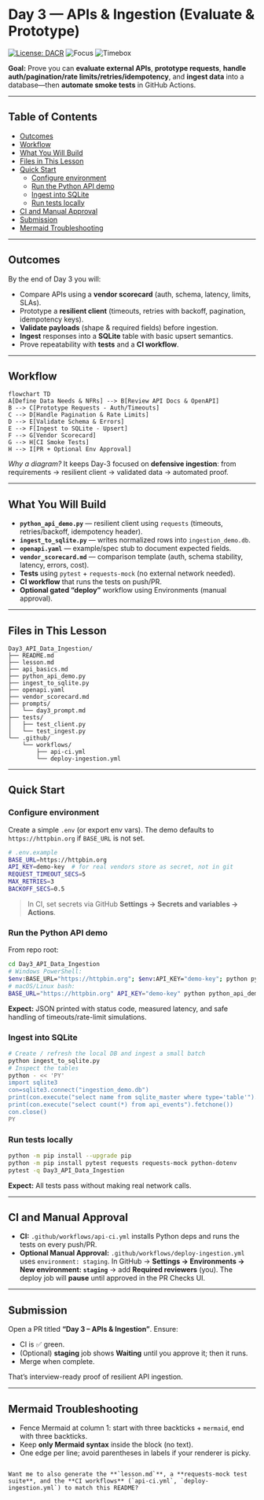 # Day 3 — APIs & Ingestion (Evaluate & Prototype)

[![License: DACR](https://img.shields.io/badge/License-DACR-blue.svg)](../LICENSE.md)
![Focus](https://img.shields.io/badge/Focus-APIs%20%7C%20Data%20Ingestion%20%7C%20Python%20%7C%20Reliability-1E90FF)
![Timebox](https://img.shields.io/badge/Time-120%E2%80%93180%20min-informational)

**Goal:** Prove you can **evaluate external APIs**, **prototype requests**, **handle auth/pagination/rate limits/retries/idempotency**, and **ingest data** into a database—then **automate smoke tests** in GitHub Actions.

---

## Table of Contents
- [Outcomes](#outcomes)
- [Workflow](#workflow)
- [What You Will Build](#what-you-will-build)
- [Files in This Lesson](#files-in-this-lesson)
- [Quick Start](#quick-start)
  - [Configure environment](#configure-environment)
  - [Run the Python API demo](#run-the-python-api-demo)
  - [Ingest into SQLite](#ingest-into-sqlite)
  - [Run tests locally](#run-tests-locally)
- [CI and Manual Approval](#ci-and-manual-approval)
- [Submission](#submission)
- [Mermaid Troubleshooting](#mermaid-troubleshooting)

---

## Outcomes
By the end of Day 3 you will:
- Compare APIs using a **vendor scorecard** (auth, schema, latency, limits, SLAs).
- Prototype a **resilient client** (timeouts, retries with backoff, pagination, idempotency keys).
- **Validate payloads** (shape & required fields) before ingestion.
- **Ingest** responses into a **SQLite** table with basic upsert semantics.
- Prove repeatability with **tests** and a **CI workflow**.

---

## Workflow

```mermaid
flowchart TD
A[Define Data Needs & NFRs] --> B[Review API Docs & OpenAPI]
B --> C[Prototype Requests - Auth/Timeouts]
C --> D[Handle Pagination & Rate Limits]
D --> E[Validate Schema & Errors]
E --> F[Ingest to SQLite - Upsert]
F --> G[Vendor Scorecard]
G --> H[CI Smoke Tests]
H --> I[PR + Optional Env Approval]
````

*Why a diagram?* It keeps Day-3 focused on **defensive ingestion**: from requirements → resilient client → validated data → automated proof.

---

## What You Will Build

* **`python_api_demo.py`** — resilient client using `requests` (timeouts, retries/backoff, idempotency header).
* **`ingest_to_sqlite.py`** — writes normalized rows into `ingestion_demo.db`.
* **`openapi.yaml`** — example/spec stub to document expected fields.
* **`vendor_scorecard.md`** — comparison template (auth, schema stability, latency, errors, cost).
* **Tests** using `pytest` + `requests-mock` (no external network needed).
* **CI workflow** that runs the tests on push/PR.
* **Optional gated “deploy”** workflow using Environments (manual approval).

---

## Files in This Lesson

```text
Day3_API_Data_Ingestion/
├── README.md
├── lesson.md
├── api_basics.md
├── python_api_demo.py
├── ingest_to_sqlite.py
├── openapi.yaml
├── vendor_scorecard.md
├── prompts/
│   └── day3_prompt.md
├── tests/
│   ├── test_client.py
│   └── test_ingest.py
└── .github/
    └── workflows/
        ├── api-ci.yml
        └── deploy-ingestion.yml
```

---

## Quick Start

### Configure environment

Create a simple `.env` (or export env vars). The demo defaults to `https://httpbin.org` if `BASE_URL` is not set.

```bash
# .env.example
BASE_URL=https://httpbin.org
API_KEY=demo-key  # for real vendors store as secret, not in git
REQUEST_TIMEOUT_SECS=5
MAX_RETRIES=3
BACKOFF_SECS=0.5
```

> In CI, set secrets via GitHub **Settings → Secrets and variables → Actions**.

### Run the Python API demo

From repo root:

```bash
cd Day3_API_Data_Ingestion
# Windows PowerShell:
$env:BASE_URL="https://httpbin.org"; $env:API_KEY="demo-key"; python python_api_demo.py
# macOS/Linux bash:
BASE_URL="https://httpbin.org" API_KEY="demo-key" python python_api_demo.py
```

**Expect:** JSON printed with status code, measured latency, and safe handling of timeouts/rate-limit simulations.

### Ingest into SQLite

```bash
# Create / refresh the local DB and ingest a small batch
python ingest_to_sqlite.py
# Inspect the tables
python - << 'PY'
import sqlite3
con=sqlite3.connect("ingestion_demo.db")
print(con.execute("select name from sqlite_master where type='table'").fetchall())
print(con.execute("select count(*) from api_events").fetchone())
con.close()
PY
```

### Run tests locally

```bash
python -m pip install --upgrade pip
python -m pip install pytest requests requests-mock python-dotenv
pytest -q Day3_API_Data_Ingestion
```

**Expect:** All tests pass without making real network calls.

---

## CI and Manual Approval

* **CI:** `.github/workflows/api-ci.yml` installs Python deps and runs the tests on every push/PR.
* **Optional Manual Approval:** `.github/workflows/deploy-ingestion.yml` uses `environment: staging`.
  In GitHub → **Settings → Environments → New environment: `staging`** → add **Required reviewers** (you).
  The deploy job will **pause** until approved in the PR Checks UI.

---

## Submission

Open a PR titled **“Day 3 – APIs & Ingestion”**. Ensure:

* CI is ✅ green.
* (Optional) **staging** job shows **Waiting** until you approve it; then it runs.
* Merge when complete.

That’s interview-ready proof of resilient API ingestion.

---

## Mermaid Troubleshooting

* Fence Mermaid at column 1: start with three backticks + `mermaid`, end with three backticks.
* Keep **only Mermaid syntax** inside the block (no text).
* One edge per line; avoid parentheses in labels if your renderer is picky.

```

Want me to also generate the **`lesson.md`**, a **requests-mock test suite**, and the **CI workflows** (`api-ci.yml`, `deploy-ingestion.yml`) to match this README?
```

